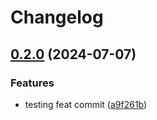 # Changelog

## [0.2.0](https://github.com/unfrgivn/cli-tool-test/compare/v0.1.0...v0.2.0) (2024-07-07)


### Features

* testing feat commit ([a9f261b](https://github.com/unfrgivn/cli-tool-test/commit/a9f261b7392c2624682b7d89630ec4f2b2290956))
